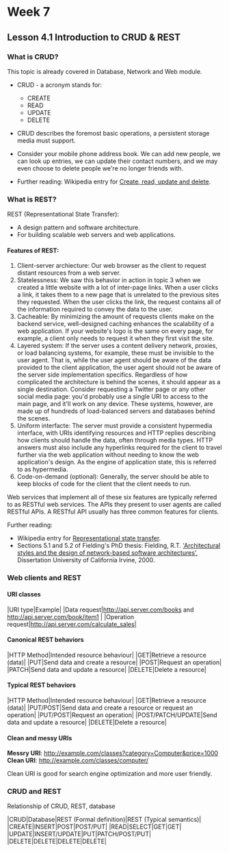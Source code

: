 # Week 7

## Lesson 4.1 Introduction to CRUD & REST

### What is CRUD?

This topic is already covered in Database, Network and Web module.

- CRUD - a acronym stands for:
    - CREATE
    - READ
    - UPDATE
    - DELETE

- CRUD describes the foremost basic operations, a persistent storage media must support.
- Consider your mobile phone address book. We can add new people, we can look up entries, we can update their contact numbers, and we may even choose to delete people we're no longer friends with.
- Further reading: Wikipedia entry for [Create, read, update and delete](https://en.wikipedia.org/wiki/Create,_read,_update_and_delete). 

### What is REST?

REST (Representational State Transfer): 
- A design pattern and software architecture.
- For building scalable web servers and web applications.

#### Features of REST:

1. Client-server archiecture: Our web browser as the client to request distant resources from a web server.
2. Statelessness:  We saw this behavior in action in topic 3 when we created a little website with a lot of inter-page links. When a user clicks a link, it takes them to a new page that is unrelated to the previous sites they requested. When the user clicks the link, the request contains all of the information required to convey the data to the user.
3. Cacheable: By minimizing the amount of requests clients make on the backend service, well-designed caching enhances the scalability of a web application. If your website's logo is the same on every page, for example, a client only needs to request it when they first visit the site.
4. Layered system: If the server uses a content delivery network, proxies, or load balancing systems, for example, these must be invisible to the user agent. That is, while the user agent should be aware of the data provided to the client application, the user agent should not be aware of the server side implementation specifics. Regardless of how complicated the architecture is behind the scenes, it should appear as a single destination. Consider requesting a Twitter page or any other social media page: you'd probably use a single URI to access to the main page, and it'll work on any device. These systems, however, are made up of hundreds of load-balanced servers and databases behind the scenes.
5. Uniform interfacte: The server must provide a consistent hypermedia interface, with URIs identifying resources and HTTP replies describing how clients should handle the data, often through media types. HTTP answers must also include any hyperlinks required for the client to travel further via the web application without needing to know the web application's design. As the engine of application state, this is referred to as hypermedia.
6. Code-on-demand (optional): Generally, the server should be able to keep blocks of code for the client that the client needs to run.

Web services that implement all of these six features are typically referred to as RESTful web services. The APIs they present to user agents are called RESTful APIs. A RESTful API usually has three common features for clients.

Further reading:

- Wikipedia entry for [Representational state transfer](https://en.wikipedia.org/wiki/Representational_state_transfer).
- Sections 5.1 and 5.2 of Fielding's PhD thesis: Fielding, R.T. ['Architectural styles and the design of network-based software architectures'](https://www.ics.uci.edu/~fielding/pubs/dissertation/rest_arch_style.htm), Dissertation University of California Irvine, 2000. 


### Web clients and REST

#### URI classes

|URI type|Example|
|Data request|http://api.server.com/books and http://api.server.com/book/item1 |
|Operation request|http://api.server.com/calculate_sales|

#### Canonical REST behaviors

|HTTP Method|Intended resource behaviour|
|GET|Retrieve a resource (data)|
|PUT|Send data and create a resource|
|POST|Request an operation|
|PATCH|Send data and update a resource|
|DELETE|Delete a resource|

#### Typical REST behaviors

|HTTP Method|Intended resource behaviour|
|GET|Retrieve a resource (data)|
|PUT/POST|Send data and create a resource or request an operation|
|PUT/POST|Request an operation|
|POST/PATCH/UPDATE|Send data and update a resource|
|DELETE|Delete a resource|


#### Clean and messy URIs

**Messry URI**: http://example.com/classes?category=Computer&price=1000
**Clean URI**: http://example.com/classes/computer/

Clean URI is good for search engine optimization and more user friendly.

### CRUD and REST

Relationship of CRUD, REST, database

|CRUD|Database|REST (Formal definition)|REST (Typical semantics)|
|CREATE|INSERT|POST|POST/PUT|
|READ|SELECT|GET|GET|
|UPDATE|INSERT/UPDATE|PUT|PATCH/POST/PUT|
|DELETE|DELETE|DELETE|DELETE|


